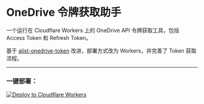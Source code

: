# OneDrive 令牌获取助手

一个运行在 Cloudflare Workers 上的 OneDrive API 令牌获取工具，包括 Access Token 和 Refresh Token。

基于 [alist-onedrive-token](https://github.com/RedwindA/alist-onedrive-token) 改进，部署方式改为 Workers，并完善了 Token 获取流程。

---

### 一键部署：<br>
[![Deploy to Cloudflare Workers](https://deploy.workers.cloudflare.com/button)](https://deploy.workers.cloudflare.com/?url=https://github.com/meethuhu/get-onedrive-token/tree/multiple-files)